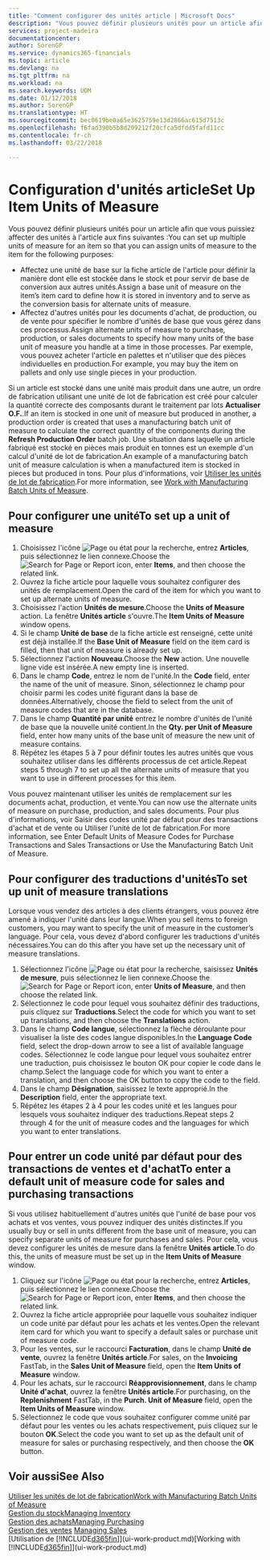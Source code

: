 ```yaml
---
title: "Comment configurer des unités article | Microsoft Docs"
description: "Vous pouvez définir plusieurs unités pour un article afin de pouvoir affecter des unités à l'article."
services: project-madeira
documentationcenter: 
author: SorenGP
ms.service: dynamics365-financials
ms.topic: article
ms.devlang: na
ms.tgt_pltfrm: na
ms.workload: na
ms.search.keywords: UOM
ms.date: 01/12/2018
ms.author: SorenGP
ms.translationtype: HT
ms.sourcegitcommit: bec0619be0a65e3625759e13d2866ac615d7513c
ms.openlocfilehash: f6fad390b5b8d209212f20cfca5dfdd5fafd11cc
ms.contentlocale: fr-ch
ms.lasthandoff: 03/22/2018

---
```

# <a name="set-up-item-units-of-measure"></a><span data-ttu-id="689b2-103">Configuration d'unités article</span><span class="sxs-lookup"><span data-stu-id="689b2-103">Set Up Item Units of Measure</span></span>
<span data-ttu-id="689b2-104">Vous pouvez définir plusieurs unités pour un article afin que vous puissiez affecter des unités à l'article aux fins suivantes :</span><span class="sxs-lookup"><span data-stu-id="689b2-104">You can set up multiple units of measure for an item so that you can assign units of measure to the item for the following purposes:</span></span>

- <span data-ttu-id="689b2-105">Affectez une unité de base sur la fiche article de l'article pour définir la manière dont elle est stockée dans le stock et pour servir de base de conversion aux autres unités.</span><span class="sxs-lookup"><span data-stu-id="689b2-105">Assign a base unit of measure on the item’s item card to define how it is stored in inventory and to serve as the conversion basis for alternate units of measure.</span></span>
- <span data-ttu-id="689b2-106">Affectez d'autres unités pour les documents d'achat, de production, ou de vente pour spécifier le nombre d'unités de base que vous gérez dans ces processus.</span><span class="sxs-lookup"><span data-stu-id="689b2-106">Assign alternate units of measure to purchase, production, or sales documents to specify how many units of the base unit of measure you handle at a time in those processes.</span></span> <span data-ttu-id="689b2-107">Par exemple, vous pouvez acheter l'article en palettes et n'utiliser que des pièces individuelles en production.</span><span class="sxs-lookup"><span data-stu-id="689b2-107">For example, you may buy the item on pallets and only use single pieces in your production.</span></span>

<span data-ttu-id="689b2-108">Si un article est stocké dans une unité mais produit dans une autre, un ordre de fabrication utilisant une unité de lot de fabrication est créé pour calculer la quantité correcte des composants durant le traitement par lots **Actualiser O.F.**.</span><span class="sxs-lookup"><span data-stu-id="689b2-108">If an item is stocked in one unit of measure but produced in another, a production order is created that uses a manufacturing batch unit of measure to calculate the correct quantity of the components during the **Refresh Production Order** batch job.</span></span> <span data-ttu-id="689b2-109">Une situation dans laquelle un article fabriqué est stocké en pièces mais produit en tonnes est un exemple d'un calcul d'unité de lot de fabrication.</span><span class="sxs-lookup"><span data-stu-id="689b2-109">An example of a manufacturing batch unit of measure calculation is when a manufactured item is stocked in pieces but produced in tons.</span></span> <span data-ttu-id="689b2-110">Pour plus d'informations, voir [Utiliser les unités de lot de fabrication](production-how-to-use-the-manufacturing-batch-unit-of-measure.md).</span><span class="sxs-lookup"><span data-stu-id="689b2-110">For more information, see [Work with Manufacturing Batch Units of Measure](production-how-to-use-the-manufacturing-batch-unit-of-measure.md).</span></span>

## <a name="to-set-up-a-unit-of-measure"></a><span data-ttu-id="689b2-111">Pour configurer une unité</span><span class="sxs-lookup"><span data-stu-id="689b2-111">To set up a unit of measure</span></span>
1. <span data-ttu-id="689b2-112">Choisissez l'icône ![Page ou état pour la recherche](media/ui-search/search_small.png "Page ou état pour la recherche"), entrez **Articles**, puis sélectionnez le lien connexe.</span><span class="sxs-lookup"><span data-stu-id="689b2-112">Choose the ![Search for Page or Report](media/ui-search/search_small.png "Search for Page or Report icon") icon, enter **Items**, and then choose the related link.</span></span>
2. <span data-ttu-id="689b2-113">Ouvrez la fiche article pour laquelle vous souhaitez configurer des unités de remplacement.</span><span class="sxs-lookup"><span data-stu-id="689b2-113">Open the card of the item for which you want to set up alternate units of measure.</span></span>
3. <span data-ttu-id="689b2-114">Choisissez l'action **Unités de mesure**.</span><span class="sxs-lookup"><span data-stu-id="689b2-114">Choose the **Units of Measure** action.</span></span> <span data-ttu-id="689b2-115">La fenêtre **Unités article** s'ouvre.</span><span class="sxs-lookup"><span data-stu-id="689b2-115">The **Item Units of Measure** window opens.</span></span>
4. <span data-ttu-id="689b2-116">Si le champ **Unité de base** de la fiche article est renseigné, cette unité est déjà installée.</span><span class="sxs-lookup"><span data-stu-id="689b2-116">If the **Base Unit of Measure** field on the item card is filled, then that unit of measure is already set up.</span></span>
5. <span data-ttu-id="689b2-117">Sélectionnez l'action **Nouveau**.</span><span class="sxs-lookup"><span data-stu-id="689b2-117">Choose the **New** action.</span></span> <span data-ttu-id="689b2-118">Une nouvelle ligne vide est insérée.</span><span class="sxs-lookup"><span data-stu-id="689b2-118">A new empty line is inserted.</span></span>
6. <span data-ttu-id="689b2-119">Dans le champ **Code**, entrez le nom de l'unité.</span><span class="sxs-lookup"><span data-stu-id="689b2-119">In the **Code** field, enter the name of the unit of measure.</span></span> <span data-ttu-id="689b2-120">Sinon, sélectionnez le champ pour choisir parmi les codes unité figurant dans la base de données.</span><span class="sxs-lookup"><span data-stu-id="689b2-120">Alternatively, choose the field to select from the unit of measure codes that are in the database.</span></span>
7. <span data-ttu-id="689b2-121">Dans le champ **Quantité par unité** entrez le nombre d'unités de l'unité de base que la nouvelle unité contient.</span><span class="sxs-lookup"><span data-stu-id="689b2-121">In the **Qty. per Unit of Measure** field, enter how many units of the base unit of measure the new unit of measure contains.</span></span>
8. <span data-ttu-id="689b2-122">Répétez les étapes 5 à 7 pour définir toutes les autres unités que vous souhaitez utiliser dans les différents processus de cet article.</span><span class="sxs-lookup"><span data-stu-id="689b2-122">Repeat steps 5 through 7 to set up all the alternate units of measure that you want to use in different processes for this item.</span></span>

<span data-ttu-id="689b2-123">Vous pouvez maintenant utiliser les unités de remplacement sur les documents achat, production, et vente.</span><span class="sxs-lookup"><span data-stu-id="689b2-123">You can now use the alternate units of measure on purchase, production, and sales documents.</span></span> <span data-ttu-id="689b2-124">Pour plus d'informations, voir Saisir des codes unité par défaut pour des transactions d'achat et de vente ou Utiliser l'unité de lot de fabrication.</span><span class="sxs-lookup"><span data-stu-id="689b2-124">For more information, see Enter Default Units of Measure Codes for Purchase Transactions and Sales Transactions or Use the Manufacturing Batch Unit of Measure.</span></span>

## <a name="to-set-up-unit-of-measure-translations"></a><span data-ttu-id="689b2-125">Pour configurer des traductions d'unités</span><span class="sxs-lookup"><span data-stu-id="689b2-125">To set up unit of measure translations</span></span>
<span data-ttu-id="689b2-126">Lorsque vous vendez des articles à des clients étrangers, vous pouvez être amené à indiquer l'unité dans leur langue.</span><span class="sxs-lookup"><span data-stu-id="689b2-126">When you sell items to foreign customers, you may want to specify the unit of measure in the customer’s language.</span></span> <span data-ttu-id="689b2-127">Pour cela, vous devez d'abord configurer les traductions d'unités nécessaires.</span><span class="sxs-lookup"><span data-stu-id="689b2-127">You can do this after you have set up the necessary unit of measure translations.</span></span>

1. <span data-ttu-id="689b2-128">Sélectionnez l'icône ![Page ou état pour la recherche](media/ui-search/search_small.png "Page ou état pour la recherche"), saisissez **Unités de mesure**, puis sélectionnez le lien connexe.</span><span class="sxs-lookup"><span data-stu-id="689b2-128">Choose the ![Search for Page or Report](media/ui-search/search_small.png "Search for Page or Report icon") icon, enter **Units of Measure**, and then choose the related link.</span></span>
2. <span data-ttu-id="689b2-129">Sélectionnez le code pour lequel vous souhaitez définir des traductions, puis cliquez sur **Traductions**.</span><span class="sxs-lookup"><span data-stu-id="689b2-129">Select the code for which you want to set up translations, and then choose the **Translations** action.</span></span>
3. <span data-ttu-id="689b2-130">Dans le champ **Code langue**, sélectionnez la flèche déroulante pour visualiser la liste des codes langue disponibles.</span><span class="sxs-lookup"><span data-stu-id="689b2-130">In the **Language Code** field, select the drop-down arrow to see a list of available language codes.</span></span> <span data-ttu-id="689b2-131">Sélectionnez le code langue pour lequel vous souhaitez entrer une traduction, puis choisissez le bouton OK pour copier le code dans le champ.</span><span class="sxs-lookup"><span data-stu-id="689b2-131">Select the language code for which you want to enter a translation, and then choose the OK button to copy the code to the field.</span></span>
4. <span data-ttu-id="689b2-132">Dans le champ **Désignation**, saisissez le texte approprié.</span><span class="sxs-lookup"><span data-stu-id="689b2-132">In the **Description** field, enter the appropriate text.</span></span>
5. <span data-ttu-id="689b2-133">Répétez les étapes 2 à 4 pour les codes unité et les langues pour lesquels vous souhaitez indiquer des traductions.</span><span class="sxs-lookup"><span data-stu-id="689b2-133">Repeat steps 2 through 4 for the unit of measure codes and the languages for which you want to enter translations.</span></span>

## <a name="to-enter-a-default-unit-of-measure-code-for-sales-and-purchasing-transactions"></a><span data-ttu-id="689b2-134">Pour entrer un code unité par défaut pour des transactions de ventes et d'achat</span><span class="sxs-lookup"><span data-stu-id="689b2-134">To enter a default unit of measure code for sales and purchasing transactions</span></span>
<span data-ttu-id="689b2-135">Si vous utilisez habituellement d'autres unités que l'unité de base pour vos achats et vos ventes, vous pouvez indiquer des unités distinctes.</span><span class="sxs-lookup"><span data-stu-id="689b2-135">If you usually buy or sell in units different from the base unit of measure, you can specify separate units of measure for purchases and sales.</span></span> <span data-ttu-id="689b2-136">Pour cela, vous devez configurer les unités de mesure dans la fenêtre **Unités article**.</span><span class="sxs-lookup"><span data-stu-id="689b2-136">To do this, the units of measure must be set up in the **Item Units of Measure** window.</span></span>

1. <span data-ttu-id="689b2-137">Cliquez sur l'icône ![Page ou état pour la recherche](media/ui-search/search_small.png "Page ou état pour la recherche"), entrez **Articles**, puis sélectionnez le lien connexe.</span><span class="sxs-lookup"><span data-stu-id="689b2-137">Choose the ![Search for Page or Report](media/ui-search/search_small.png "Search for Page or Report icon") icon, enter **Items**, and then choose the related link.</span></span>
2. <span data-ttu-id="689b2-138">Ouvrez la fiche article appropriée pour laquelle vous souhaitez indiquer un code unité par défaut pour les achats et les ventes.</span><span class="sxs-lookup"><span data-stu-id="689b2-138">Open the relevant item card for which you want to specify a default sales or purchase unit of measure code.</span></span>
3. <span data-ttu-id="689b2-139">Pour les ventes, sur le raccourci **Facturation**, dans le champ **Unité de vente**, ouvrez la fenêtre **Unités article**.</span><span class="sxs-lookup"><span data-stu-id="689b2-139">For sales, on the **Invoicing** FastTab, in the **Sales Unit of Measure** field, open the **Item Units of Measure** window.</span></span>
4. <span data-ttu-id="689b2-140">Pour les achats, sur le raccourci **Réapprovisionnement**, dans le champ **Unité d'achat**, ouvrez la fenêtre **Unités article**.</span><span class="sxs-lookup"><span data-stu-id="689b2-140">For purchasing, on the **Replenishment** FastTab, in the **Purch. Unit of Measure** field, open the **Item Units of Measure** window.</span></span>
5. <span data-ttu-id="689b2-141">Sélectionnez le code que vous souhaitez configurer comme unité par défaut pour les ventes ou les achats respectivement, puis cliquez sur le bouton **OK**.</span><span class="sxs-lookup"><span data-stu-id="689b2-141">Select the code you want to set up as the default unit of measure for sales or purchasing respectively, and then choose the **OK** button.</span></span>

## <a name="see-also"></a><span data-ttu-id="689b2-142">Voir aussi</span><span class="sxs-lookup"><span data-stu-id="689b2-142">See Also</span></span>
[<span data-ttu-id="689b2-143">Utiliser les unités de lot de fabrication</span><span class="sxs-lookup"><span data-stu-id="689b2-143">Work with Manufacturing Batch Units of Measure</span></span>](production-how-to-use-the-manufacturing-batch-unit-of-measure.md)  
[<span data-ttu-id="689b2-144">Gestion du stock</span><span class="sxs-lookup"><span data-stu-id="689b2-144">Managing Inventory</span></span>](inventory-manage-inventory.md)  
[<span data-ttu-id="689b2-145">Gestion des achats</span><span class="sxs-lookup"><span data-stu-id="689b2-145">Managing Purchasing</span></span>](purchasing-manage-purchasing.md)  
<span data-ttu-id="689b2-146">[Gestion des ventes](sales-manage-sales.md)  </span><span class="sxs-lookup"><span data-stu-id="689b2-146">[Managing Sales](sales-manage-sales.md)  </span></span>  
<span data-ttu-id="689b2-147">[Utilisation de [!INCLUDE[d365fin](includes/d365fin_md.md)]](ui-work-product.md)</span><span class="sxs-lookup"><span data-stu-id="689b2-147">[Working with [!INCLUDE[d365fin](includes/d365fin_md.md)]](ui-work-product.md)</span></span>

